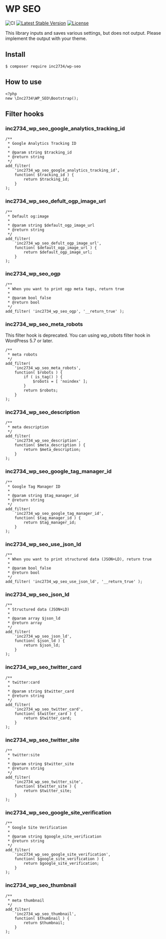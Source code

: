 # WP SEO

![CI](https://github.com/inc2734/wp-seo/workflows/CI/badge.svg)
[![Latest Stable Version](https://poser.pugx.org/inc2734/wp-seo/v/stable)](https://packagist.org/packages/inc2734/wp-seo)
[![License](https://poser.pugx.org/inc2734/wp-seo/license)](https://packagist.org/packages/inc2734/wp-seo)

This library inputs and saves various settings, but does not output.
Please implement the output with your theme.

## Install
```
$ composer require inc2734/wp-seo
```

## How to use
```
<?php
new \Inc2734\WP_SEO\Bootstrap();
```

## Filter hooks

### inc2734_wp_seo_google_analytics_tracking_id
```
/**
 * Google Analytics Tracking ID
 *
 * @param string $tracking_id
 * @return string
 */
add_filter(
	'inc2734_wp_seo_google_analytics_tracking_id',
	function( $tracking_id ) {
		return $tracking_id;
	}
);
```

### inc2734_wp_seo_defult_ogp_image_url
```
/**
 * Default og:image
 *
 * @param string $default_ogp_image_url
 * @return string
 */
add_filter(
	'inc2734_wp_seo_defult_ogp_image_url',
	function( $default_ogp_image_url ) {
		return $default_ogp_image_url;
	}
);
```

### inc2734_wp_seo_ogp
```
/**
 * When you want to print ogp meta tags, return true
 *
 * @param bool false
 * @return bool
 */
add_filter( 'inc2734_wp_seo_ogp', '__return_true' );
```

### inc2734_wp_seo_meta_robots

This filter hook is deprecated.
You can using wp_robots filter hook in WordPress 5.7 or later.

```
/**
 * meta robots
 */
add_filter(
	'inc2734_wp_seo_meta_robots',
	function( $robots ) {
		if ( is_tag() ) {
			$robots = [ 'noindex' ];
		}
		return $robots;
	}
);
```

### inc2734_wp_seo_description
```
/**
 * meta description
 */
add_filter(
	'inc2734_wp_seo_description',
	function( $meta_description ) {
		return $meta_description;
	}
);
```

### inc2734_wp_seo_google_tag_manager_id
```
/**
 * Google Tag Manager ID
 *
 * @param string $tag_manager_id
 * @return string
 */
add_filter(
	'inc2734_wp_seo_google_tag_manager_id',
	function( $tag_manager_id ) {
		return $tag_manager_id;
	}
);
```

### inc2734_wp_seo_use_json_ld
```
/**
 * When you want to print structured data (JSON+LD), return true
 *
 * @param bool false
 * @return bool
 */
add_filter( 'inc2734_wp_seo_use_json_ld', '__return_true' );
```

### inc2734_wp_seo_json_ld
```
/**
 * Structured data (JSON+LD)
 *
 * @param array $json_ld
 * @return array
 */
add_filter(
	'inc2734_wp_seo_json_ld',
	function( $json_ld ) {
		return $json_ld;
	}
);
```

### inc2734_wp_seo_twitter_card
```
/**
 * twitter:card
 *
 * @param string $twitter_card
 * @return string
 */
add_filter(
	'inc2734_wp_seo_twitter_card',
	function( $twitter_card ) {
		return $twitter_card;
	}
);
```

### inc2734_wp_seo_twitter_site
```
/**
 * twitter:site
 *
 * @param string $twitter_site
 * @return string
 */
add_filter(
	'inc2734_wp_seo_twitter_site',
	function( $twitter_site ) {
		return $twitter_site;
	}
);
```

### inc2734_wp_seo_google_site_verification
```
/**
 * Google Site Verification
 *
 * @param string $google_site_verification
 * @return string
 */
add_filter(
	'inc2734_wp_seo_google_site_verification',
	function( $google_site_verification ) {
		return $google_site_verification;
	}
);
```

### inc2734_wp_seo_thumbnail
```
/**
 * meta thumbnail
 */
add_filter(
	'inc2734_wp_seo_thumbnail',
	function( $thumbnail ) {
		return $thumbnail;
	}
);
```
